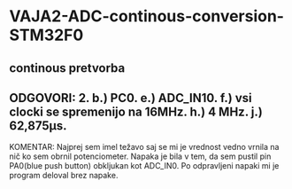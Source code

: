 # VAJA2-ADC-continous-conversion-STM32F0
continous pretvorba
------------------------------------------------------------
ODGOVORI:
2.
b.) PC0.
e.) ADC_IN10.
f.) vsi clocki se spremenijo na 16MHz.
h.) 4 MHz.
j.) 62,875µs.
-----------------------------------------------------------
KOMENTAR:
Najprej sem imel težavo saj se mi je vrednost vedno vrnila na nič ko sem obrnil potenciometer. Napaka je bila v tem, da sem pustil pin PA0(blue push button) obkljukan kot ADC_IN0. Po odpravljeni napaki mi je program deloval brez napake.
